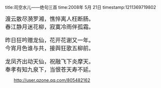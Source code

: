 title:司空水儿——绝句三首
time:2008年 5月 21日
timestamp:1211369719802

<P><FONT face="仿宋_GB2312" size="4" >渡云散尽漪罗湘，憔悴离人枉断肠。<BR>春江静月迷花柳，寂寞冷雨伴孤霜。 </FONT><BR><BR><FONT face="仿宋_GB2312" size="4" >昨日狂吟赠龙仙，花开花谢又一年。</FONT><BR><FONT face="仿宋_GB2312" size="4" >今宵月色谁与共，接舆狂歌五柳前。</FONT><BR><BR><FONT face="仿宋_GB2312" size="4" >龙凤齐出动天仙，祝融飞下炎摩天。</FONT><BR><FONT face="仿宋_GB2312" size="4" >奉孝有知九泉下，当恨苍天寿不延。</FONT><BR></P>  <P style="TEXT-INDENT: 2em;"  ><A rel="nofollow" href="http://user.qzone.qq.com/805482162"  >http://user.qzone.qq.com/805482162</A></P>